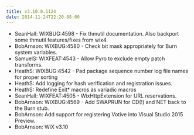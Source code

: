 ```yaml
---
title: v3.10.0.1124
date: 2014-11-24T22:20-08:00
---
```

* SeanHall: WIXBUG:4598 - Fix thmutil documentation.  Also backport some thmutil features/fixes from wix4.
* BobArnson: WIXBUG:4580 - Check bit mask appropriately for Burn system variables.
* SamuelS: WIXFEAT:4543 - Allow Pyro to exclude empty patch transforms.
* HeathS: WIXBUG:4542 - Pad package sequence number log file names for proper sorting
* HeathS: Add logging for hash verification and registration issues.
* HeathS: Redefine Exit\* macros as variadic macros
* SeanHall: WIXFEAT:4505 - WixHttpExtension for URL reservations.
* BobArnson: WIXBUG:4569 - Add SWAPRUN for CD(!) and NET back to the Burn stub.
* BobArnson: Add support for registering Votive into Visual Studio 2015 Preview.
* BobArnson: WiX v3.10